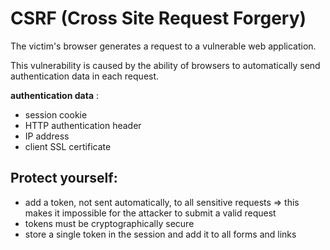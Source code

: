 # CSRF (Cross Site Request Forgery)

The victim's browser generates a request to a vulnerable web application.

This vulnerability is caused by the ability of browsers to automatically send authentication data in each request.

**authentication data** :
* session cookie
* HTTP authentication header
* IP address
* client SSL certificate


## Protect yourself:
* add a token, not sent automatically, to all sensitive requests => this makes it impossible for the attacker to submit a valid request
* tokens must be cryptographically secure
* store a single token in the session and add it to all forms and links
